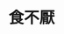 ---
title: "食不厭"
description: "食不厭"
layout: shop
keywords:
  - 美食競賽
  - 台灣美食
  - 美食精選
datePublished: "2025-06-30"
dateModified: "2025-07-07"
city: "新北市"
district: "瑞芳區"
address: "新北市瑞芳區金光路221號"
phone: "0224961231"
geo: "25.10681504082231, 121.85171757605686"
google_map: "https://maps.app.goo.gl/1xW46FMmZCtLcNLu9"
footinder: "https://footinder.com.tw/%E6%96%B0%E5%8C%97%E5%B8%82%E7%91%9E%E8%8A%B3%E5%8D%80/236/"
official: "https://www.facebook.com/profile.php?id=100072216530596"
award:
  - name: "500盤"
    year: "2024"
    entries:
      - dishes:
          - "午魚一夜干"

---